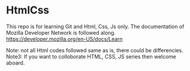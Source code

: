 # HtmlCss
This repo is for learning Git and Html, Css, Js only. The documentation of Mozilla Developer Network is followed along. 
https://developer.mozilla.org/en-US/docs/Learn

Note: not all Html codes followed same as is, there could be differencies.
Note3: If you want to colloborate HTML, CSS, JS series then welcome aboard.
